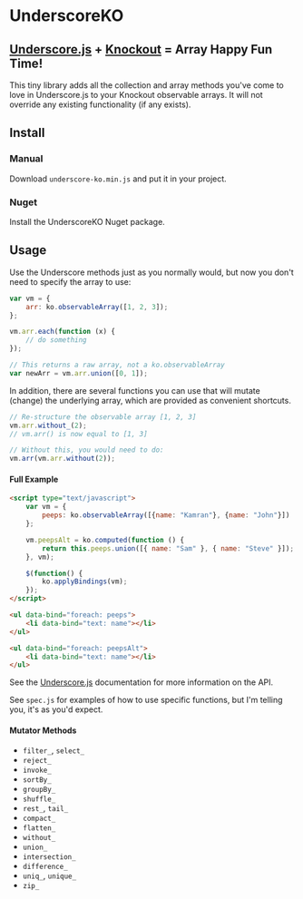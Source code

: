 # UnderscoreKO #

## [Underscore.js](http://documentcloud.github.com/underscore/) + [Knockout](http://knockoutjs.com) = Array Happy Fun Time! ##

This tiny library adds all the collection and array methods you've come to love in Underscore.js to your Knockout observable arrays. It will not override any existing functionality (if any exists).

## Install ##

### Manual ###

Download `underscore-ko.min.js` and put it in your project.

### Nuget ###

Install the UnderscoreKO Nuget package.

## Usage ##

Use the Underscore methods just as you normally would, but now you don't need to specify the array to use:

```js
var vm = {
    arr: ko.observableArray([1, 2, 3]);
};

vm.arr.each(function (x) {
    // do something
});

// This returns a raw array, not a ko.observableArray
var newArr = vm.arr.union([0, 1]);
```

In addition, there are several functions you can use that will mutate (change) the underlying array, which are provided as convenient shortcuts.

```js
// Re-structure the observable array [1, 2, 3]
vm.arr.without_(2);
// vm.arr() is now equal to [1, 3]

// Without this, you would need to do:
vm.arr(vm.arr.without(2));
```
#### Full Example ####

```html
<script type="text/javascript">
    var vm = {
        peeps: ko.observableArray([{name: "Kamran"}, {name: "John"}])
    };

    vm.peepsAlt = ko.computed(function () {
        return this.peeps.union([{ name: "Sam" }, { name: "Steve" }]);
    }, vm);

    $(function() {
        ko.applyBindings(vm);
    });
</script>

<ul data-bind="foreach: peeps">
    <li data-bind="text: name"></li>
</ul>

<ul data-bind="foreach: peepsAlt">
    <li data-bind="text: name"></li>
</ul>
```

See the [Underscore.js](http://documentcloud.github.com/underscore/) documentation for more information on the API.

See `spec.js` for examples of how to use specific functions, but I'm telling you, it's as you'd expect.

#### Mutator Methods ####

* `filter_`, `select_`
* `reject_`
* `invoke_`
* `sortBy_`
* `groupBy_`
* `shuffle_`
* `rest_`, `tail_`
* `compact_`
* `flatten_`
* `without_`
* `union_`
* `intersection_`
* `difference_`
* `uniq_`, `unique_`
* `zip_`